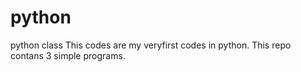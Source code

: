 # python
python class
This codes are my veryfirst codes in python. This repo contans 3 simple programs.
